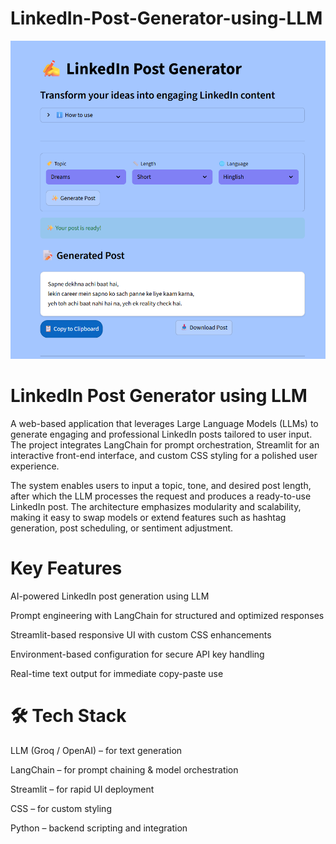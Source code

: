 # LinkedIn-Post-Generator-using-LLM

![image alt](https://github.com/GoldenMAverick/LinkedIn-Post-Generator-using-LLM/blob/ea3f6d15e3dd1d58fd754e45e2bcbd4e6ebae788/Screenshot%202025-08-10%20174721.png)



# LinkedIn Post Generator using LLM
A web-based application that leverages Large Language Models (LLMs) to generate engaging and professional LinkedIn posts tailored to user input. The project integrates LangChain for prompt orchestration, Streamlit for an interactive front-end interface, and custom CSS styling for a polished user experience.

The system enables users to input a topic, tone, and desired post length, after which the LLM processes the request and produces a ready-to-use LinkedIn post. The architecture emphasizes modularity and scalability, making it easy to swap models or extend features such as hashtag generation, post scheduling, or sentiment adjustment.

 # Key Features

AI-powered LinkedIn post generation using LLM

Prompt engineering with LangChain for structured and optimized responses

Streamlit-based responsive UI with custom CSS enhancements

Environment-based configuration for secure API key handling

Real-time text output for immediate copy-paste use

# 🛠 Tech Stack

LLM (Groq / OpenAI) – for text generation

LangChain – for prompt chaining & model orchestration

Streamlit – for rapid UI deployment

CSS – for custom styling

Python – backend scripting and integration
